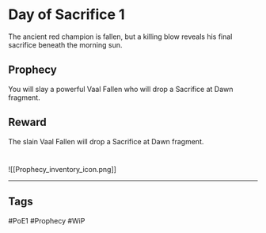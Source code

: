 # Day of Sacrifice 1
The ancient red champion is fallen, but a killing blow reveals his final sacrifice beneath the morning sun.
## Prophecy
You will slay a powerful Vaal Fallen who will drop a Sacrifice at Dawn fragment.
## Reward
The slain Vaal Fallen will drop a Sacrifice at Dawn fragment. 

#
![[Prophecy_inventory_icon.png]]

---
## Tags
#PoE1 
#Prophecy
#WiP 